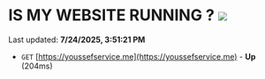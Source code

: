 # IS MY WEBSITE RUNNING ? [![](https://img.shields.io/static/v1?label=Sponsor&message=%E2%9D%A4&logo=GitHub&color=%23fe8e86)](https://github.com/sponsors/Youssef-Lehmam)

Last updated: **7/24/2025, 3:51:21 PM**

- `GET` [https://youssefservice.me](https://youssefservice.me) - **Up** (204ms)
